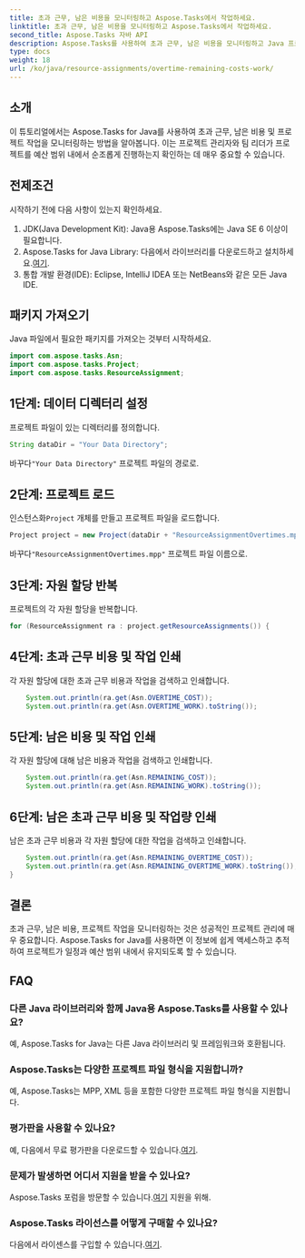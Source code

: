 ```yaml
---
title: 초과 근무, 남은 비용을 모니터링하고 Aspose.Tasks에서 작업하세요.
linktitle: 초과 근무, 남은 비용을 모니터링하고 Aspose.Tasks에서 작업하세요.
second_title: Aspose.Tasks 자바 API
description: Aspose.Tasks를 사용하여 초과 근무, 남은 비용을 모니터링하고 Java 프로젝트에서 작업하는 방법을 알아보세요. 효과적인 프로젝트 관리를 위한 쉬운 단계.
type: docs
weight: 18
url: /ko/java/resource-assignments/overtime-remaining-costs-work/
---
```

## 소개
이 튜토리얼에서는 Aspose.Tasks for Java를 사용하여 초과 근무, 남은 비용 및 프로젝트 작업을 모니터링하는 방법을 알아봅니다. 이는 프로젝트 관리자와 팀 리더가 프로젝트를 예산 범위 내에서 순조롭게 진행하는지 확인하는 데 매우 중요할 수 있습니다.
## 전제조건
시작하기 전에 다음 사항이 있는지 확인하세요.
1. JDK(Java Development Kit): Java용 Aspose.Tasks에는 Java SE 6 이상이 필요합니다.
2.  Aspose.Tasks for Java Library: 다음에서 라이브러리를 다운로드하고 설치하세요.[여기](https://releases.aspose.com/tasks/java/).
3. 통합 개발 환경(IDE): Eclipse, IntelliJ IDEA 또는 NetBeans와 같은 모든 Java IDE.

## 패키지 가져오기
Java 파일에서 필요한 패키지를 가져오는 것부터 시작하세요.
```java
import com.aspose.tasks.Asn;
import com.aspose.tasks.Project;
import com.aspose.tasks.ResourceAssignment;
```

## 1단계: 데이터 디렉터리 설정
프로젝트 파일이 있는 디렉터리를 정의합니다.
```java
String dataDir = "Your Data Directory";
```
 바꾸다`"Your Data Directory"` 프로젝트 파일의 경로로.
## 2단계: 프로젝트 로드
 인스턴스화`Project` 개체를 만들고 프로젝트 파일을 로드합니다.
```java
Project project = new Project(dataDir + "ResourceAssignmentOvertimes.mpp");
```
 바꾸다`"ResourceAssignmentOvertimes.mpp"` 프로젝트 파일 이름으로.
## 3단계: 자원 할당 반복
프로젝트의 각 자원 할당을 반복합니다.
```java
for (ResourceAssignment ra : project.getResourceAssignments()) {
```
## 4단계: 초과 근무 비용 및 작업 인쇄
각 자원 할당에 대한 초과 근무 비용과 작업을 검색하고 인쇄합니다.
```java
    System.out.println(ra.get(Asn.OVERTIME_COST));
    System.out.println(ra.get(Asn.OVERTIME_WORK).toString());
```
## 5단계: 남은 비용 및 작업 인쇄
각 자원 할당에 대해 남은 비용과 작업을 검색하고 인쇄합니다.
```java
    System.out.println(ra.get(Asn.REMAINING_COST));
    System.out.println(ra.get(Asn.REMAINING_WORK).toString());
```
## 6단계: 남은 초과 근무 비용 및 작업량 인쇄
남은 초과 근무 비용과 각 자원 할당에 대한 작업을 검색하고 인쇄합니다.
```java
    System.out.println(ra.get(Asn.REMAINING_OVERTIME_COST));
    System.out.println(ra.get(Asn.REMAINING_OVERTIME_WORK).toString());
}
```

## 결론
초과 근무, 남은 비용, 프로젝트 작업을 모니터링하는 것은 성공적인 프로젝트 관리에 매우 중요합니다. Aspose.Tasks for Java를 사용하면 이 정보에 쉽게 액세스하고 추적하여 프로젝트가 일정과 예산 범위 내에서 유지되도록 할 수 있습니다.
## FAQ
### 다른 Java 라이브러리와 함께 Java용 Aspose.Tasks를 사용할 수 있나요?
예, Aspose.Tasks for Java는 다른 Java 라이브러리 및 프레임워크와 호환됩니다.
### Aspose.Tasks는 다양한 프로젝트 파일 형식을 지원합니까?
예, Aspose.Tasks는 MPP, XML 등을 포함한 다양한 프로젝트 파일 형식을 지원합니다.
### 평가판을 사용할 수 있나요?
 예, 다음에서 무료 평가판을 다운로드할 수 있습니다.[여기](https://releases.aspose.com/).
### 문제가 발생하면 어디서 지원을 받을 수 있나요?
 Aspose.Tasks 포럼을 방문할 수 있습니다.[여기](https://forum.aspose.com/c/tasks/15) 지원을 위해.
### Aspose.Tasks 라이선스를 어떻게 구매할 수 있나요?
 다음에서 라이센스를 구입할 수 있습니다.[여기](https://purchase.aspose.com/buy).